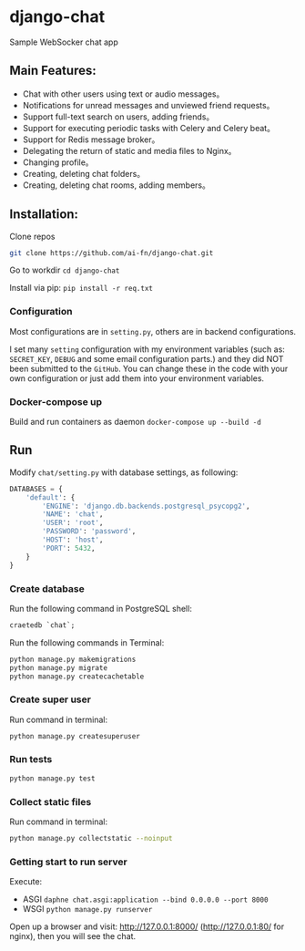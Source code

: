 # django-chat
Sample WebSocker chat app

## Main Features:
- Chat with other users using text or audio messages。
- Notifications for unread messages and unviewed friend requests。
- Support full-text search on users, adding friends。
- Support for executing periodic tasks with Celery and Celery beat。
- Support for Redis message broker。
- Delegating the return of static and media files to Nginx。
- Changing profile。
- Creating, deleting chat folders。
- Creating, deleting chat rooms, adding members。

## Installation:
Clone repos
```bash 
git clone https://github.com/ai-fn/django-chat.git
```

Go to workdir `cd django-chat`

Install via pip: `pip install -r req.txt`

### Configuration
Most configurations are in `setting.py`, others are in backend configurations.

I set many `setting` configuration with my environment variables (such as: `SECRET_KEY`, `DEBUG` and some email configuration parts.) and they did NOT been submitted to the `GitHub`. You can change these in the code with your own configuration or just add them into your environment variables.

### Docker-compose up
Build and run containers as daemon 
`docker-compose up --build -d`

## Run

Modify `chat/setting.py` with database settings, as following:

```python
DATABASES = {
    'default': {
        'ENGINE': 'django.db.backends.postgresql_psycopg2',
        'NAME': 'chat',
        'USER': 'root',
        'PASSWORD': 'password',
        'HOST': 'host',
        'PORT': 5432,
    }
}
```

### Create database
Run the following command in PostgreSQL shell:
```sql
craetedb `chat`;
```

Run the following commands in Terminal:
```bash
python manage.py makemigrations
python manage.py migrate
python manage.py createcachetable
```  

### Create super user

Run command in terminal:
```bash
python manage.py createsuperuser
```

### Run tests
```bash
python manage.py test
```

### Collect static files
Run command in terminal:
```bash
python manage.py collectstatic --noinput
```

### Getting start to run server
Execute:
  - ASGI `daphne chat.asgi:application --bind 0.0.0.0 --port 8000`
  - WSGI `python manage.py runserver`

Open up a browser and visit: http://127.0.0.1:8000/ (http://127.0.0.1:80/ for nginx), then you will see the chat.
